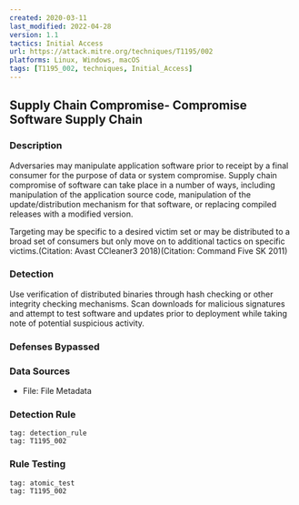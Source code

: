 ```yaml
---
created: 2020-03-11
last_modified: 2022-04-28
version: 1.1
tactics: Initial Access
url: https://attack.mitre.org/techniques/T1195/002
platforms: Linux, Windows, macOS
tags: [T1195_002, techniques, Initial_Access]
---
```


## Supply Chain Compromise- Compromise Software Supply Chain

### Description

Adversaries may manipulate application software prior to receipt by a final consumer for the purpose of data or system compromise. Supply chain compromise of software can take place in a number of ways, including manipulation of the application source code, manipulation of the update/distribution mechanism for that software, or replacing compiled releases with a modified version.

Targeting may be specific to a desired victim set or may be distributed to a broad set of consumers but only move on to additional tactics on specific victims.(Citation: Avast CCleaner3 2018)(Citation: Command Five SK 2011)  

### Detection

Use verification of distributed binaries through hash checking or other integrity checking mechanisms. Scan downloads for malicious signatures and attempt to test software and updates prior to deployment while taking note of potential suspicious activity. 

### Defenses Bypassed



### Data Sources

  - File: File Metadata
### Detection Rule

```query
tag: detection_rule
tag: T1195_002
```

### Rule Testing

```query
tag: atomic_test
tag: T1195_002
```
